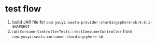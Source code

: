 # test flow
1. build JAR file for `com.youyi:seata-provider-shardingsphere-sb:0.0.1-SNAPSHOT`
2. run `ConsumerControllerTests::testConsumerController` from `com.youyi:seata-consumer-shardingsphere-sb`
